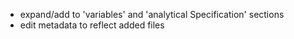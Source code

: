 - expand/add to 'variables' and 'analytical Specification' sections
- edit metadata to reflect added files
